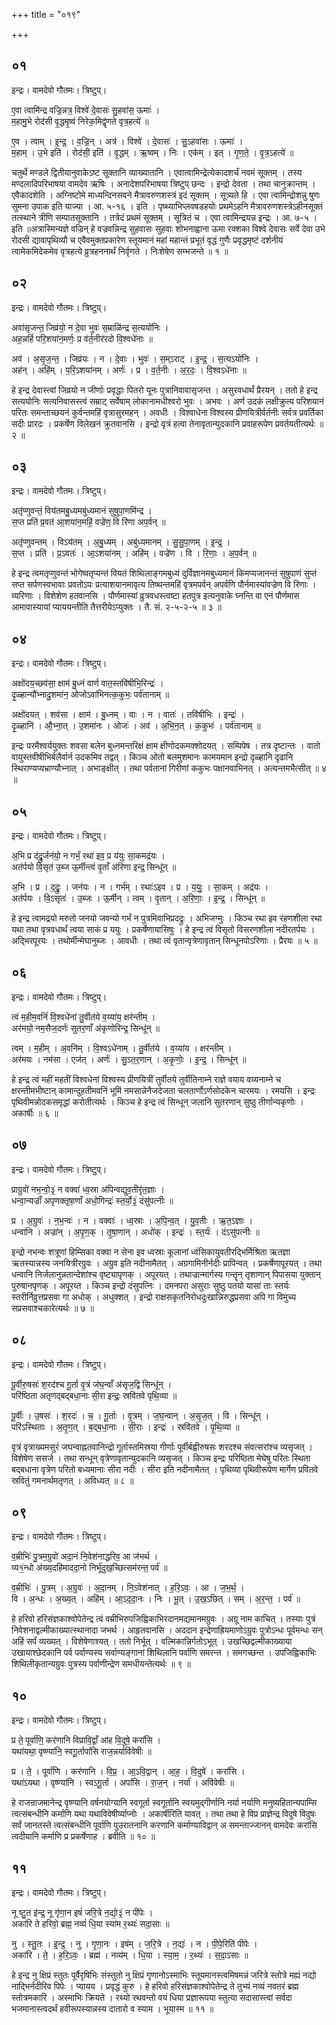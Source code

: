 +++
title = "०१९"

+++


## ०१
इन्द्रः। वामदेवो गौतमः। त्रिष्टुप्।

ए॒वा त्वामि॑न्द्र वज्रि॒न्नत्र॒ विश्वे॑ दे॒वासः॑ सु॒हवा॑स॒ ऊमाः॑ ।  
म॒हामु॒भे रोद॑सी वृ॒द्धमृ॒ष्वं निरेक॒मिद्वृ॑णते वृत्र॒हत्ये॑ ॥

ए॒व । त्वाम् । इ॒न्द्र॒ । व॒ज्रि॒न् । अत्र॑ । विश्वे॑ । दे॒वासः॑ । सु॒ऽहवा॑सः । ऊमाः॑ ।  
म॒हाम् । उ॒भे इति॑ । रोद॑सी॒ इति॑ । वृ॒द्धम् । ऋ॒ष्वम् । निः । एक॑म् । इत् । गृ॒ण॒ते॒ । वृ॒त्र॒ऽहत्ये॑ ॥

चतुर्थे मण्डले द्वितीयानुवाकेऽष्ट सूक्तानि व्याख्यातानि । एवात्वामिन्द्रेत्येकादशर्चं नवमं सूक्तम् । तस्य मण्दलादिपरिभाषया वामदेव ऋषिः । अनादेशपरिभाषया त्रिष्टुप् छन्दः । इन्द्रो देवता । तथा चानुक्रान्तम् । एवैकादशेति । अग्निष्टोमे माध्यन्दिनसवने मैत्रावरुणशस्त्रं इदं सूक्तम् । सूत्र्यते हि । एवा त्वामिन्द्रोशन्नु षुणः सुमना उपाक इति याज्या । आ. ५-१६ । इति । पृष्थ्याभिप्लवषडहयोः प्रथमेऽहनि मैत्रावरुणशस्त्रेऽहीनसूक्तं तत्स्थाने त्रीणि सम्पातसूक्तानि । तत्रेदं प्रथमं सूक्तम् । सूत्रितं च । एवा त्वामिन्द्रयन्न इन्द्रः । आ. ७-५ । इति ॥अत्रास्मिन्यज्ञे वज्रिन् हे वज्रवन्निन्द्र सुहवासः सुहवाः शोभनाह्वाना ऊमा रक्शका विश्वे देवासः सर्वे देवा उभे रोदसी द्यावापृथिव्यौ च एवैवमुक्तप्रकारेण स्तूयमानं महां महान्तं प्रभूतं वृद्धं गुणैः प्रवृद्धमृष्टं दर्शनीयं त्वामेकमिदेकमेव वृत्रहत्ये व्रुत्रहननार्थं निर्वृणते । निःशेषेण सम्भजन्ते ॥ १ ॥

## ०२
इन्द्रः। वामदेवो गौतमः। त्रिष्टुप्।

अवा॑सृजन्त॒ जिव्र॑यो॒ न दे॒वा भुवः॑ स॒म्राळि॑न्द्र स॒त्ययो॑निः ।  
अह॒न्नहिं॑ परि॒शया॑न॒मर्णः॒ प्र व॑र्त॒नीर॑रदो वि॒श्वधे॑नाः ॥

अव॑ । अ॒सृ॒ज॒न्त॒ । जिव्र॑यः । न । दे॒वाः । भुवः॑ । स॒म्ऽराट् । इ॒न्द्र॒ । स॒त्यऽयो॑निः ।  
अह॑न् । अहि॑म् । प॒रि॒ऽशया॑नम् । अर्णः॑ । प्र । व॒र्त॒नीः । अ॒र॒दः॒ । वि॒श्वऽधे॑नाः ॥

हे इन्द्र देवास्त्वां जिव्रयो न जीर्णाः प्रवृद्धाः पितरो यूनः पुत्रानिवावासृजन्त । असुरवधार्थं प्रैरयन् । ततो हे इन्द्र सत्ययोनिः सत्यनिवासस्त्वं सम्राट् सर्वेषाम् लोकानामधीश्वरो भुवः । अभवः । अर्ण उदकं लक्षीक्रुत्य परिशयानं परितः समन्ताच्छयनं कुर्वन्तमहिं वृत्रासुरमहन् । अवधीः । विश्वाधेना विश्वस्य प्रीणयित्रीर्वर्तनीः सर्वत्र प्रवर्तिका सदीः प्रारदः । प्रकर्षेण विलेखनं क्रुतवानसि । इन्द्रो वृत्रं हत्वा तेनावृतान्युदकानि प्रवाहरूपेण प्रवर्तयतीत्यर्थः ॥ २ ॥

## ०३
इन्द्रः। वामदेवो गौतमः। त्रिष्टुप्।

अतृ॑प्णुवन्तं॒ विय॑तमबु॒ध्यमबु॑ध्यमानं सुषुपा॒णमि॑न्द्र ।  
स॒प्त प्रति॑ प्र॒वत॑ आ॒शया॑न॒महिं॒ वज्रे॑ण॒ वि रि॑णा अप॒र्वन् ॥

अतृ॑प्णुवन्तम् । विऽय॑तम् । अ॒बु॒ध्यम् । अबु॑ध्यमानम् । सु॒सु॒पा॒णम् । इ॒न्द्र॒ ।  
स॒प्त । प्रति॑ । प्र॒ऽवतः॑ । आ॒ऽशया॑नम् । अहि॑म् । वज्रे॑ण । वि । रि॒णाः॒ । अ॒प॒र्वन् ॥

हे इन्द्र त्वमतृप्णुवन्तं भोगेष्वतृप्यन्तं वियतं शिथिलाङ्गमबुध्यं दुर्विज्ञानमबुध्यमानं किमप्यजानन्तं सुषुपाणं सुप्तं सप्त सर्पणस्वभावाः प्रवतोऽपः प्रत्याशयानमावृत्य तिष्थन्तमहिं वृत्रमपर्वन् अपर्वणि पौर्नमास्यांवज्रेण वि रिणाः । व्यरिणाः । विशेशेण हतवानसि । पौर्णमास्यां व्रुत्रवधस्त्वष्टा हतपुत्र इत्यनुवाके घ्नन्ति वा एनं पौर्णमास आमावास्यायां प्याययन्तीति तैत्तरीयेऽप्युक्तः । तै. सं. २-५-२-५ ॥ ३ ॥

## ०४
इन्द्रः। वामदेवो गौतमः। त्रिष्टुप्।

अक्षो॑दय॒च्छव॑सा॒ क्षाम॑ बु॒ध्नं वार्ण वात॒स्तवि॑षीभि॒रिन्द्रः॑ ।  
दृ॒ळ्हान्यौ॑भ्नादु॒शमा॑न॒ ओजोऽवा॑भिनत्क॒कुभः॒ पर्व॑तानाम् ॥

अक्षो॑दयत् । शव॑सा । क्षाम॑ । बु॒ध्नम् । वाः । न । वातः॑ । तवि॑षीभिः । इन्द्रः॑ ।  
दृ॒ळ्हानि॑ । औ॒भ्ना॒त् । उ॒शमा॑नः । ओजः॑ । अव॑ । अ॒भि॒न॒त् । क॒कुभः॑ । पर्व॑तानाम् ॥

इन्द्रः परमैश्वर्ययुक्तः शवसा बलेन बुध्नमन्तरिक्षं क्षाम क्षीणोदकमक्शोदयत् । सम्पिपेष । तत्र दृष्टान्तः । वातो वायुस्तवीषीभिर्बलैर्वार्न उदकमिव तद्वत् । किञ्च ओतो बलमुशमानः कामयमान इन्द्रो दृळ्हानि दृढानि स्थिराण्यप्यभ्राण्यौभ्नात् । अभाङ्क्षीत् । तथा पर्वतानां गिरीणां ककुभः पक्षानवाभिनत् । अत्यन्तमभैत्सीत् ॥ ४ ॥

## ०५
इन्द्रः। वामदेवो गौतमः। त्रिष्टुप्।

अ॒भि प्र द॑द्रु॒र्जन॑यो॒ न गर्भं॒ रथा॑ इव॒ प्र य॑युः सा॒कमद्र॑यः ।  
अत॑र्पयो वि॒सृत॑ उ॒ब्ज ऊ॒र्मीन्त्वं वृ॒ताँ अ॑रिणा इन्द्र॒ सिन्धू॑न् ॥

अ॒भि । प्र । द॒द्रुः॒ । जन॑यः । न । गर्भ॑म् । रथाः॑ऽइव । प्र । य॒युः॒ । सा॒कम् । अद्र॑यः ।  
अत॑र्पयः । वि॒ऽसृतः॑ । उ॒ब्जः । ऊ॒र्मीन् । त्वम् । वृ॒तान् । अ॒रि॒णाः॒ । इ॒न्द्र॒ । सिन्धू॑न् ॥

हे इन्द्र त्वामद्रयो मरुतो जनयो जवन्यो गर्भं न पुत्रमिवाभिप्रदद्रुः । अभिजग्मुः । किञ्च रथा इव रंहणशीला रथा यथा तथा वृत्रवधार्थं त्वया साकं प्र ययुः । प्रकर्षेणायासिषुः । हे इन्द्र त्वं विसृतो विसरणशीला नदीरतर्पयः । अद्भिरपूरयः । तथोर्मीन्मेघानुब्जः । आवधीः । तथा त्वं वृतान्वृत्रेणावृतान् सिन्धूनपोऽरिणाः । प्रैरयः ॥ ५ ॥

## ०६
इन्द्रः। वामदेवो गौतमः। त्रिष्टुप्।

त्वं म॒हीम॒वनिं॑ वि॒श्वधे॑नां तु॒र्वीत॑ये व॒य्या॑य॒ क्षर॑न्तीम् ।  
अर॑मयो॒ नम॒सैज॒दर्णः॑ सुतर॒णाँ अ॑कृणोरिन्द्र॒ सिन्धू॑न् ॥

त्वम् । म॒हीम् । अ॒वनि॑म् । वि॒श्वऽधे॑नाम् । तु॒र्वीत॑ये । व॒य्या॑य । क्षर॑न्तीम् ।  
अर॑मयः । नम॑सा । एज॑त् । अर्णः॑ । सु॒ऽत॒र॒णान् । अ॒कृ॒णोः॒ । इ॒न्द्र॒ । सिन्धू॑न् ॥

हे इन्द्र त्वं महीं महतीं विश्वधेनां विश्वस्य प्रीणयित्रीं तुर्वीतये तुर्वीतिनाम्ने राज्ञे वयाय वय्यनाम्ने च क्षरन्तीमभीष्टान् कामान्दुहतीमवनिं भूमिं नमसान्नेनैजदेजता चलतार्णोऽर्णसोदकेन चारमयः । रमयसि । इन्द्रः पृथिवीमन्नोदकसमृद्धां करोतीत्यर्थः । किञ्च हे इन्द्र त्वं सिन्धून् जलानि सुतरणान् सुष्ठु तीर्णान्यकृणोः । अकार्षीः ॥ ६ ॥

## ०७
इन्द्रः। वामदेवो गौतमः। त्रिष्टुप्।

प्राग्रुवो॑ नभ॒न्वो॒३॒॑ न वक्वा॑ ध्व॒स्रा अ॑पिन्वद्युव॒तीरृ॑त॒ज्ञाः ।  
धन्वा॒न्यज्राँ॑ अपृणक्तृषा॒णाँ अधो॒गिन्द्रः॑ स्त॒र्यो॒३॒॑ दंसु॑पत्नीः ॥

प्र । अ॒ग्रुवः॑ । न॒भ॒न्वः॑ । न । वक्वाः॑ । ध्व॒स्राः । अ॒पि॒न्व॒त् । यु॒व॒तीः । ऋ॒त॒ऽज्ञाः ।  
धन्वा॑नि । अज्रा॑न् । अ॒पृ॒ण॒क् । तृ॒षा॒णान् । अधो॑क् । इन्द्रः॑ । स्त॒र्यः॑ । दंऽसु॑पत्नीः ॥

इन्द्रो नभन्वः शत्रूणां हिम्सिका वक्वा न सेना इव ध्वस्राः कूलानां ध्वंसिकायुवतीरद्भिर्मिश्रिता ऋतज्ञा ऋतस्यान्नस्य जनयित्रीरग्रुवः । अग्रुव इति नदीनामैतत् । अग्रगामिनीर्नदीः प्रापिन्वत् । प्रकर्षेणापूरयत् । तथा धन्वानि निर्जलानुन्नतान्देशांश्च वृष्ट्यापृणक् । अपूरयत् । तथाज्रान्मार्गस्य गन्तॄन् तृशाणान् पिपासया युक्तान् पुरुषानपृणक् । अपूरय्त । किञ्च इन्द्रो दंसुपत्निः । दमनपरा असुराः सुष्ठु पतयो यासां ताः स्तर्यः स्तरीर्निव्रुत्तप्रसवा गा अधोक् । अधुक्शत् । इन्द्रो राक्षसकृतनिरोधदुःखान्निरुद्धप्रसवा अपि गा विमुच्य सप्रसवाश्चकारेत्यर्थः ॥ ७ ॥

## ०८
इन्द्रः। वामदेवो गौतमः। त्रिष्टुप्।

पू॒र्वीरु॒षसः॑ श॒रद॑श्च गू॒र्ता वृ॒त्रं ज॑घ॒न्वाँ अ॑सृज॒द्वि सिन्धू॑न् ।  
परि॑ष्ठिता अतृणद्बद्बधा॒नाः सी॒रा इन्द्रः॒ स्रवि॑तवे पृथि॒व्या ॥

पू॒र्वीः । उ॒षसः॑ । श॒रदः॑ । च॒ । गू॒र्ताः । वृ॒त्रम् । ज॒घ॒न्वान् । अ॒सृ॒ज॒त् । वि । सिन्धू॑न् ।  
परि॑ऽस्थिताः । अ॒तृ॒ण॒त् । ब॒द्ब॒धा॒नाः । सी॒राः । इन्द्रः॑ । स्रवि॑तवे । पृ॒थि॒व्या ॥

वृत्रं वृत्राख्यमसुरं जघन्वाह्नतवानिन्द्रो गूर्तास्तमिस्रया गीर्णाः पूर्वीर्बह्वीरुषसः शरदश्च संवत्सरांश्च व्यसृजत् । विशेषेण ससर्ज । तथा सन्धून् वृत्रेणावृतान्युदकानि व्यसृजत् । किञ्च इन्द्रः परिष्ठिता मेघेषु परितः स्थिता बद्बधाना वृत्रेण परितो बध्यमानाः सीरा नदीः । सीरा इति नदीनामैतत् । पृथिव्या पृथिवीरूपेण मार्गेण प्रवितवे स्रवितुं गमनार्थमतृणत् । अविध्यत् ॥ ८ ॥

## ०९
इन्द्रः। वामदेवो गौतमः। त्रिष्टुप्।

व॒म्रीभिः॑ पु॒त्रम॒ग्रुवो॑ अदा॒नं नि॒वेश॑नाद्धरिव॒ आ ज॑भर्थ ।  
व्य१॒॑न्धो अ॑ख्य॒दहि॑माददा॒नो निर्भू॑दुख॒च्छित्सम॑रन्त॒ पर्व॑ ॥

व॒म्रीभिः॑ । पु॒त्रम् । अ॒ग्रुवः॑ । अ॒दा॒नम् । नि॒ऽवेश॑नात् । ह॒रि॒ऽवः॒ । आ । ज॒भ॒र्थ॒ ।  
वि । अ॒न्धः । अ॒ख्य॒त् । अहि॑म् । आ॒ऽद॒दा॒नः । निः । भू॒त् । उ॒ख॒ऽछित् । सम् । अ॒र॒न्त॒ । पर्व॑ ॥

हे हरिवो हरिसंज्ञकाश्वोपेतेन्द्र त्वं वम्रीभिरुपजिह्विकाभिरदानमद्यमानमग्रुवः । अग्रू नाम काचित् । तस्याः पुत्रं निवेशनाद्वल्मीकाख्यात्स्थानादा जभर्थ । आहृतवानसि । अददान इन्द्रेणाह्रियमाणोऽग्रुवः पुत्रोऽन्धः पूर्वमन्धः सन् अहिं सर्पं व्यख्यत् । विशेषेणाश्यत् । ततो निर्भूत् । वल्मिकान्निर्गतोऽभूत् । उखच्छिद्वल्मीकाख्याया उखायाश्छेदकानि पर्व पर्वाण्यस्य सर्वाण्यङ्गानां शिथिलानि पर्वाणि समरन्त । समगच्छन्त । उपजिह्विकाभिः शिथिलीकृतान्यग्रुवः पुत्रस्य पर्वाणीन्द्रेण समधीयन्तेत्यर्थः ॥ ९ ॥

## १०
इन्द्रः। वामदेवो गौतमः। त्रिष्टुप्।

प्र ते॒ पूर्वा॑णि॒ कर॑णानि विप्रावि॒द्वाँ आ॑ह वि॒दुषे॒ करां॑सि ।  
यथा॑यथा॒ वृष्ण्या॑नि॒ स्वगू॒र्तापां॑सि राज॒न्नर्यावि॑वेषीः ॥

प्र । ते॒ । पूर्वा॑णि । कर॑णानि । वि॒प्र॒ । आ॒ऽवि॒द्वान् । आ॒ह॒ । वि॒दुषे॑ । करां॑सि ।  
यथा॑ऽयथा । वृष्ण्या॑नि । स्वऽगू॒र्ता । अपां॑सि । रा॒ज॒न् । नर्या॑ । अवि॑वेषीः ॥

हे राजन्राजमानेन्द्र वृष्ण्यानि वर्षनयोग्यानि स्वगूर्ता स्वगूर्तानि स्वयमुद्गीर्णानि नर्या नर्याणि मनुष्यहितान्यपाम्सि त्वत्संबन्धीनि कर्माणि यथा यथाविवेषीर्व्याप्नोः । अकार्षीरिति यावत् । तथा तथा हे विप्र प्राज्ञेन्द्र विदुषे विदुषः सर्वं जानतस्ते त्वत्संबन्धीनि पूर्वाणि पुउरातनानि करणानि कर्माण्याविद्वान् अ समन्ताज्जानन् वामदेवः करांसि त्वदीयानि कर्माणि प्र प्रकर्षेणाह । ब्रवीति ॥ १० ॥

## ११
इन्द्रः। वामदेवो गौतमः। त्रिष्टुप्।

नू ष्टु॒त इ॑न्द्र॒ नू गृ॑णा॒न इषं॑ जरि॒त्रे न॒द्यो॒३॒॑ न पी॑पेः ।  
अका॑रि ते हरिवो॒ ब्रह्म॒ नव्यं॑ धि॒या स्या॑म र॒थ्यः॑ सदा॒साः ॥

नु । स्तु॒तः । इ॒न्द्र॒ । नु । गृ॒णा॒नः । इष॑म् । ज॒रि॒त्रे । न॒द्यः॑ । न । पी॒पे॒रिति॑ पीपेः ।  
अका॑रि । ते॒ । ह॒रि॒ऽवः॒ । ब्रह्म॑ । नव्य॑म् । धि॒या । स्या॒म॒ । र॒थ्यः॑ । स॒दा॒ऽसाः ॥

हे इन्द्र नु क्षिप्रं स्तुतः पूर्वैरृषिभिः संस्तुतो नु क्षिप्रं गृणानोऽस्माभिः स्तूयमानस्त्वमिषमन्नं जरित्रे स्तोत्रे मह्यं नद्यो नाद्भिर्नदीरिव पिपेः । प्यायय । प्रवृद्धं कुरु । हे हरिवो हरिसंज्ञकाश्वोपेतेन्द्र ते तुभ्यं नव्यं नवतरं ब्रह्म स्तोत्रमकारि । अस्माभिः क्रियते । रथ्यो रथवन्तो वयं धिया प्रज्ञारूपया स्तुत्या सदासास्त्वां सर्वदा भजमानास्त्वदर्थं हवीरूपस्यान्नस्य दातारो व स्याम । भूयास्म ॥ ११ ॥